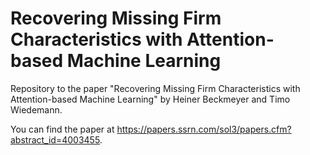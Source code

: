 # Recovering Missing Firm Characteristics with Attention-based Machine Learning
Repository to the paper "Recovering Missing Firm Characteristics with Attention-based Machine Learning" by Heiner Beckmeyer and Timo Wiedemann.

You can find the paper at https://papers.ssrn.com/sol3/papers.cfm?abstract_id=4003455.
